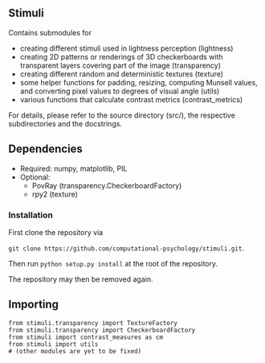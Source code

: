 ## Stimuli

Contains submodules for
- creating different stimuli used in lightness perception (lightness)
- creating 2D patterns or renderings of 3D checkerboards with transparent 
layers covering part of the image (transparency)
- creating different random and deterministic textures (texture)
- some helper functions for padding, resizing, computing Munsell values, and
converting pixel values to degrees of visual angle (utils)
- various functions that calculate contrast metrics (contrast_metrics)

For details, please refer to the source directory (src/), the respective subdirectories and the docstrings.

## Dependencies
- Required: numpy, matplotlib, PIL
- Optional: 
    - PovRay (transparency.CheckerboardFactory)
    - rpy2 (texture)
 

### Installation
First clone the repository via 

`git clone https://github.com/computational-psychology/stimuli.git`. 

Then run `python setup.py install` at the root of the repository.

The repository may then be removed again.

## Importing
```
from stimuli.transparency import TextureFactory
from stimuli.transparency import CheckerboardFactory
from stimuli import contrast_measures as cm
from stimuli import utils
# (other modules are yet to be fixed)
```